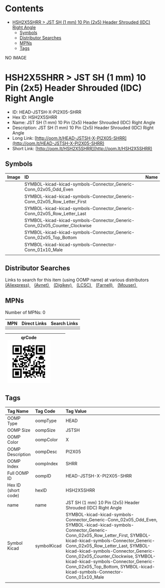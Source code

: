 



Contents
========

* [HSH2X5SHRR > JST SH (1 mm) 10 Pin (2x5) Header Shrouded (IDC) Right Angle](#hsh2x5shrr--jst-sh-1-mm-10-pin-2x5-header-shrouded-idc-right-angle)
	* [Symbols](#symbols)
	* [Distributor Searches](#distributor-searches)
	* [MPNs](#mpns)
	* [Tags](#tags)
  
NO IMAGE  
# HSH2X5SHRR > JST SH (1 mm) 10 Pin (2x5) Header Shrouded (IDC) Right Angle

- ID: HEAD-JSTSH-X-PI2X05-SHRR
- Hex ID: HSH2X5SHRR
- Name: JST SH (1 mm) 10 Pin (2x5) Header Shrouded (IDC) Right Angle
- Description: JST SH (1 mm) 10 Pin (2x5) Header Shrouded (IDC) Right Angle
- Long Link: [http://oom.lt/HEAD-JSTSH-X-PI2X05-SHRR](http://oom.lt/HEAD-JSTSH-X-PI2X05-SHRR)
- Short Link: [http://oom.lt/HSH2X5SHRR](http://oom.lt/HSH2X5SHRR)

## Symbols
  

|Image|ID|Name|
| :--- | :--- | :--- |
|![]()|SYMBOL-kicad-kicad-symbols-Connector_Generic-Conn_02x05_Odd_Even||
|![]()|SYMBOL-kicad-kicad-symbols-Connector_Generic-Conn_02x05_Row_Letter_First||
|![]()|SYMBOL-kicad-kicad-symbols-Connector_Generic-Conn_02x05_Row_Letter_Last||
|![]()|SYMBOL-kicad-kicad-symbols-Connector_Generic-Conn_02x05_Counter_Clockwise||
|![]()|SYMBOL-kicad-kicad-symbols-Connector_Generic-Conn_02x05_Top_Bottom||
|![]()|SYMBOL-kicad-kicad-symbols-Connector-Conn_01x10_Male||
||||

## Distributor Searches
  
Links to search for this item (using OOMP name) at various distributors  
[(Aliexpress) ](https://www.aliexpress.com/wholesale?SearchText=1117JST+SH+1+mm+10+Pin+2x5+Header+Shrouded+IDC+Right+Angle)&nbsp;&nbsp;&nbsp;[(Avnet) ](https://www.avnet.com/shop/us/search/JST+SH+1+mm+10+Pin+2x5+Header+Shrouded+IDC+Right+Angle)&nbsp;&nbsp;&nbsp;[(Digikey) ](https://www.digikey.co.uk/en/products/result?s=JST+SH+1+mm+10+Pin+2x5+Header+Shrouded+IDC+Right+Angle)&nbsp;&nbsp;&nbsp;[(LCSC) ](https://www.lcsc.com/search?q=JST+SH+1+mm+10+Pin+2x5+Header+Shrouded+IDC+Right+Angle)&nbsp;&nbsp;&nbsp;[(Farnell) ](https://uk.farnell.com/search?st=JST+SH+1+mm+10+Pin+2x5+Header+Shrouded+IDC+Right+Angle)&nbsp;&nbsp;&nbsp;[(Mouser) ](https://www.mouser.com/c/?q=JST+SH+1+mm+10+Pin+2x5+Header+Shrouded+IDC+Right+Angle)&nbsp;&nbsp;&nbsp;
## MPNs
  
Number of MPNs: 0  

|MPN|Direct Links|Search Links|
| :--- | :--- | :--- |
||||
  

|qrCode<br>[![](https://raw.githubusercontent.com/oomlout/oomlout_OOMP_parts_V2/main/HEAD/JSTSH/X/PI2X05/SHRR/qrCode_140.png)](https://github.com/oomlout/oomlout_OOMP_parts_V2/tree/main/HEAD/JSTSH/X/PI2X05/SHRR/qrCode.png)||||
| :---: | :---: | :---: | :---: |

## Tags
  

|Tag Name|Tag Code|Tag Value|
| :--- | :--- | :--- |
|OOMP Type|oompType|HEAD|
|OOMP Size|oompSize|JSTSH|
|OOMP Color|oompColor|X|
|OOMP Description|oompDesc|PI2X05|
|OOMP Index|oompIndex|SHRR|
|Full OOMP ID|oompID|HEAD-JSTSH-X-PI2X05-SHRR|
|Hex ID (short code)|hexID|HSH2X5SHRR|
|name|name|JST SH (1 mm) 10 Pin (2x5) Header Shrouded (IDC) Right Angle|
|Symbol Kicad|symbolKicad|SYMBOL-kicad-kicad-symbols-Connector_Generic-Conn_02x05_Odd_Even, SYMBOL-kicad-kicad-symbols-Connector_Generic-Conn_02x05_Row_Letter_First, SYMBOL-kicad-kicad-symbols-Connector_Generic-Conn_02x05_Row_Letter_Last, SYMBOL-kicad-kicad-symbols-Connector_Generic-Conn_02x05_Counter_Clockwise, SYMBOL-kicad-kicad-symbols-Connector_Generic-Conn_02x05_Top_Bottom, SYMBOL-kicad-kicad-symbols-Connector-Conn_01x10_Male|
||||
